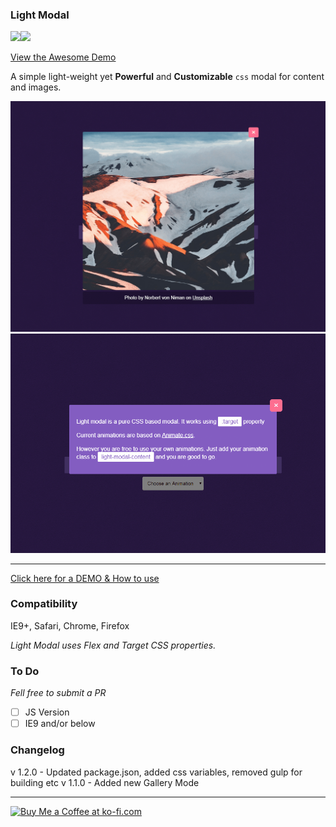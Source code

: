 <h3>Light Modal</h3>

<img src="https://badgen.net/npm/v/light-modal"/><img src="https://badgen.net/npm/dw/light-modal"/>

<a href="https://hunzaboy.github.io/Light-Modal/">View the Awesome Demo</a>
<p>A simple light-weight yet <strong>Powerful</strong> and <strong>Customizable</strong> <code>css</code> modal for content and images.</p>
<p><a href="https://hunzaboy.github.io/Light-Modal/"><img src="screen-2.png" alt="screenshot"><img src="screen.png" alt="screenshot"> </a>
<hr />
<a href="https://hunzaboy.github.io/Light-Modal/"> Click here for a DEMO &
 How to use</a>
 
 <h3>Compatibility </h3>
 IE9+, Safari, Chrome, Firefox 
 
 <em>Light Modal uses Flex and Target CSS properties.</em>


<h3>To Do </h3>
<em>Fell free to submit a PR </em>

- [ ] JS Version
- [ ] IE9 and/or below

<h3>Changelog</h3>
v 1.2.0 - Updated package.json, added css variables, removed gulp for building etc
v 1.1.0 - Added new Gallery Mode
<hr>

<a href='https://ko-fi.com/W7W112WHD' target='_blank'><img height='36' style='border:0px;height:36px;' src='https://az743702.vo.msecnd.net/cdn/kofi2.png?v=2' border='0' alt='Buy Me a Coffee at ko-fi.com' /></a>
